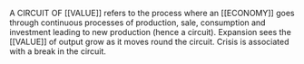 A CIRCUIT OF [[VALUE]] refers to the process where an [[ECONOMY]] goes through continuous processes of production, sale, consumption and investment leading to new production (hence a circuit). Expansion sees the [[VALUE]] of output grow as it moves round the circuit. Crisis is associated with a break in the circuit.